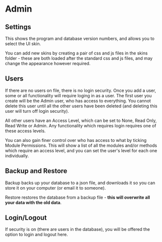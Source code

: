 # Admin

## Settings

This shows the program and database version numbers, and allows you to select the UI skin. 

You can add new skins by creating a pair of css and js files in the skins folder - these are both loaded
after the standard css and js files, and may change the appearance however required.

## Users

If there are no users on file, there is no login security. Once you add a user, some or all functionality will 
require loging in as a user. The first user you create will be the Admin user, who has access to everything. 
You cannot delete this user until all the other users have been deleted (and deleting this user will turn off 
login security).

All other users have an Access Level, which can be set to None, Read Only, Read Write or Admin. Any functionality
which requires login requires one of these access levels.

You can also gain finer control over who has access to what by ticking Module Permissions. This will show a list of
all the modules and/or methods which require an access level, and you can set the user's level for each one individually.

## Backup and Restore

Backup backs up your database to a json file, and downloads it so you can store it on your computer (or email it to someone).

Restore restores the database from a backup file - **this will overwrite all your data with the old data**.

## Login/Logout

If security is on (there are users in the database), you will be offered the option to login and logout here.

